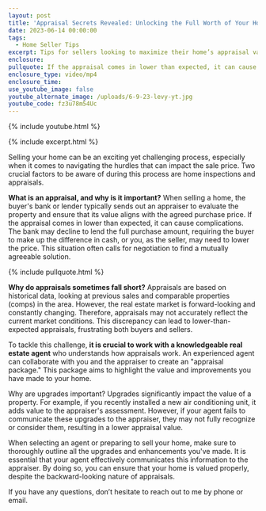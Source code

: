 ```yaml
---
layout: post
title: 'Appraisal Secrets Revealed: Unlocking the Full Worth of Your Home'
date: 2023-06-14 00:00:00
tags:
  - Home Seller Tips
excerpt: Tips for sellers looking to maximize their home’s appraisal value.
enclosure:
pullquote: If the appraisal comes in lower than expected, it can cause complications.
enclosure_type: video/mp4
enclosure_time:
use_youtube_image: false
youtube_alternate_image: /uploads/6-9-23-levy-yt.jpg
youtube_code: fz3u78m54Uc
---
```

{% include youtube.html %}

{% include excerpt.html %}

Selling your home can be an exciting yet challenging process, especially when it comes to navigating the hurdles that can impact the sale price. Two crucial factors to be aware of during this process are home inspections and appraisals.

**What is an appraisal, and why is it important?** When selling a home, the buyer's bank or lender typically sends out an appraiser to evaluate the property and ensure that its value aligns with the agreed purchase price. If the appraisal comes in lower than expected, it can cause complications. The bank may decline to lend the full purchase amount, requiring the buyer to make up the difference in cash, or you, as the seller, may need to lower the price. This situation often calls for negotiation to find a mutually agreeable solution.

{% include pullquote.html %}

**Why do appraisals sometimes fall short?** Appraisals are based on historical data, looking at previous sales and comparable properties (comps) in the area. However, the real estate market is forward-looking and constantly changing. Therefore, appraisals may not accurately reflect the current market conditions. This discrepancy can lead to lower-than-expected appraisals, frustrating both buyers and sellers.

To tackle this challenge, **it is crucial to work with a knowledgeable real estate agent** who understands how appraisals work. An experienced agent can collaborate with you and the appraiser to create an "appraisal package." This package aims to highlight the value and improvements you have made to your home.

Why are upgrades important? Upgrades significantly impact the value of a property. For example, if you recently installed a new air conditioning unit, it adds value to the appraiser's assessment. However, if your agent fails to communicate these upgrades to the appraiser, they may not fully recognize or consider them, resulting in a lower appraisal value.

When selecting an agent or preparing to sell your home, make sure to thoroughly outline all the upgrades and enhancements you've made. It is essential that your agent effectively communicates this information to the appraiser. By doing so, you can ensure that your home is valued properly, despite the backward-looking nature of appraisals.

If you have any questions, don’t hesitate to reach out to me by phone or email.